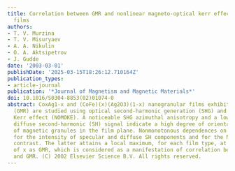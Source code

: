 ```yaml
---
title: Correlation between GMR and nonlinear magneto-optical kerr effect in granular
  films
authors:
- T. V. Murzina
- T. V. Misuryaev
- A. A. Nikulin
- O. A. Aktsipetrov
- J. Gudde
date: '2003-03-01'
publishDate: '2025-03-15T18:26:12.710164Z'
publication_types:
- article-journal
publication: '*Journal of Magnetism and Magnetic Materials*'
doi: 10.1016/S0304-8853(02)01074-0
abstract: CoxAg1-x and (CoFe)(x)(Ag2O3)(1-x) nanogranular films exhibiting giant magnetoresistance
  (GMR) are studied using optical second-harmonic generation (SHG) and nonlinear magneto-optical
  Kerr effect (NOMOKE). A noticeable SHG azimuthal anisotropy and a low level of the
  diffuse second-harmonic (SH) signal indicate a high degree of orientational ordering
  of magnetic granules in the film plane. Nonmonotonous dependences on x are observed
  for the intensity of specular and diffuse SH components and for the NOMOKE magnetic
  contrast. The latter attains a local maximum, for each film type, at the same value
  of x as GMR, which is considered as a manifestation of correlation between NOMOKE
  and GMR. (C) 2002 Elsevier Science B.V. All rights reserved.
---
```

